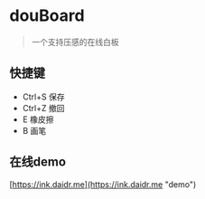# douBoard

> 一个支持压感的在线白板

## 快捷键

 - Ctrl+S 保存
 - Ctrl+Z 撤回
 - E 橡皮擦
 - B 画笔

## 在线demo

[https://ink.daidr.me](https://ink.daidr.me "demo")